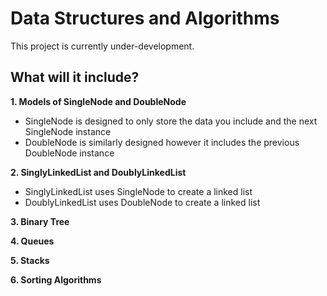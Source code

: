 # Data Structures and Algorithms

This project is currently under-development.

## What will it include?

**1. Models of SingleNode and DoubleNode**

- SingleNode is designed to only store the data you include and the next SingleNode instance
- DoubleNode is similarly designed however it includes the previous DoubleNode instance

**2. SinglyLinkedList and DoublyLinkedList**

- SinglyLinkedList uses SingleNode to create a linked list
- DoublyLinkedList uses DoubleNode to create a linked list

**3. Binary Tree**

**4. Queues**

**5. Stacks**

**6. Sorting Algorithms**
